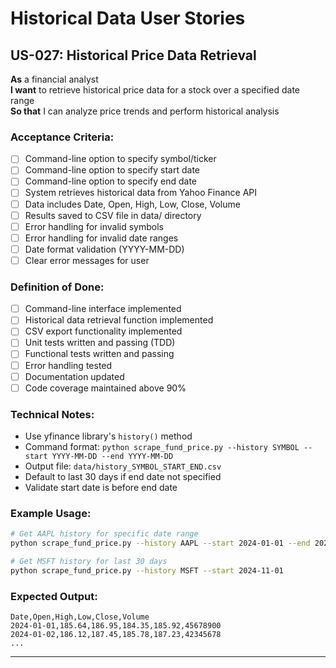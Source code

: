 # Historical Data User Stories

## US-027: Historical Price Data Retrieval

**As** a financial analyst  
**I want** to retrieve historical price data for a stock over a specified date range  
**So that** I can analyze price trends and perform historical analysis

### Acceptance Criteria:
- [ ] Command-line option to specify symbol/ticker
- [ ] Command-line option to specify start date
- [ ] Command-line option to specify end date
- [ ] System retrieves historical data from Yahoo Finance API
- [ ] Data includes Date, Open, High, Low, Close, Volume
- [ ] Results saved to CSV file in data/ directory
- [ ] Error handling for invalid symbols
- [ ] Error handling for invalid date ranges
- [ ] Date format validation (YYYY-MM-DD)
- [ ] Clear error messages for user

### Definition of Done:
- [ ] Command-line interface implemented
- [ ] Historical data retrieval function implemented
- [ ] CSV export functionality implemented
- [ ] Unit tests written and passing (TDD)
- [ ] Functional tests written and passing
- [ ] Error handling tested
- [ ] Documentation updated
- [ ] Code coverage maintained above 90%

### Technical Notes:
- Use yfinance library's `history()` method
- Command format: `python scrape_fund_price.py --history SYMBOL --start YYYY-MM-DD --end YYYY-MM-DD`
- Output file: `data/history_SYMBOL_START_END.csv`
- Default to last 30 days if end date not specified
- Validate start date is before end date

### Example Usage:
```bash
# Get AAPL history for specific date range
python scrape_fund_price.py --history AAPL --start 2024-01-01 --end 2024-12-31

# Get MSFT history for last 30 days
python scrape_fund_price.py --history MSFT --start 2024-11-01
```

### Expected Output:
```csv
Date,Open,High,Low,Close,Volume
2024-01-01,185.64,186.95,184.35,185.92,45678900
2024-01-02,186.12,187.45,185.78,187.23,42345678
...
```

---
